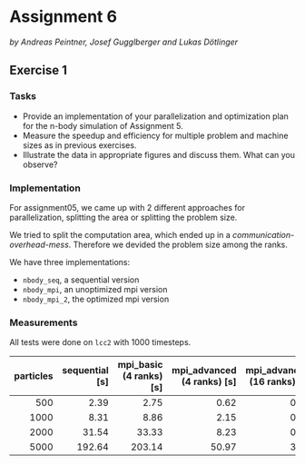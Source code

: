 # Assignment 6

*by Andreas Peintner, Josef Gugglberger and Lukas Dötlinger*

## Exercise 1

### Tasks

- Provide an implementation of your parallelization and optimization plan for the n-body simulation of Assignment 5.
- Measure the speedup and efficiency for multiple problem and machine sizes as in previous exercises.
- Illustrate the data in appropriate figures and discuss them. What can you observe?

### Implementation

For assignment05, we came up with 2 different approaches for parallelization, splitting the area or splitting the problem size.

We tried to split the computation area, which ended up in a *communication-overhead-mess*. Therefore we devided the problem size among the ranks.

We have three implementations:
- `nbody_seq`, a sequential version
- `nbody_mpi`, an unoptimized mpi version
- `nbody_mpi_2`, the optimized mpi version

### Measurements 

All tests were done on `lcc2` with 1000 timesteps.

| particles | sequential [s] | mpi_basic (4 ranks) [s] | mpi_advanced (4 ranks) [s] | mpi_advanced (16 ranks) [s] |
| -: | -: | -: | -: | -: |
| 500 | 2.39 | 2.75 | 0.62 | 0.33 |
| 1000 | 8.31 | 8.86 | 2.15 | 0.44 |
| 2000 | 31.54 | 33.33 | 8.23 | 0.87 |
| 5000 | 192.64 | 203.14 | 50.97 | 3.66 |
